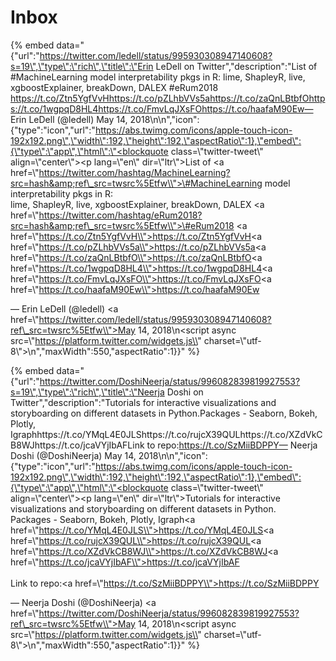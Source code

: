 # Inbox



{% embed data="{\"url\":\"https://twitter.com/ledell/status/995930308947140608?s=19\",\"type\":\"rich\",\"title\":\"Erin LeDell on Twitter\",\"description\":\"List of \#MachineLearning model interpretability pkgs in R: lime, ShapleyR, live, xgboostExplainer, breakDown, DALEX  \#eRum2018 https://t.co/Ztn5YgfVvHhttps://t.co/pZLhbVVs5ahttps://t.co/zaQnLBtbfOhttps://t.co/1wgpqD8HL4https://t.co/FmvLqJXsFOhttps://t.co/haafaM90Ew— Erin LeDell \(@ledell\) May 14, 2018\n\n\",\"icon\":{\"type\":\"icon\",\"url\":\"https://abs.twimg.com/icons/apple-touch-icon-192x192.png\",\"width\":192,\"height\":192,\"aspectRatio\":1},\"embed\":{\"type\":\"app\",\"html\":\"<blockquote class=\\"twitter-tweet\\" align=\\"center\\"><p lang=\\"en\\" dir=\\"ltr\\">List of <a href=\\"https://twitter.com/hashtag/MachineLearning?src=hash&amp;ref\_src=twsrc%5Etfw\\">\#MachineLearning</a> model interpretability pkgs in R: <br>lime, ShapleyR, live, xgboostExplainer, breakDown, DALEX  <a href=\\"https://twitter.com/hashtag/eRum2018?src=hash&amp;ref\_src=twsrc%5Etfw\\">\#eRum2018</a> <a href=\\"https://t.co/Ztn5YgfVvH\\">https://t.co/Ztn5YgfVvH</a><a href=\\"https://t.co/pZLhbVVs5a\\">https://t.co/pZLhbVVs5a</a><a href=\\"https://t.co/zaQnLBtbfO\\">https://t.co/zaQnLBtbfO</a><a href=\\"https://t.co/1wgpqD8HL4\\">https://t.co/1wgpqD8HL4</a><a href=\\"https://t.co/FmvLqJXsFO\\">https://t.co/FmvLqJXsFO</a><a href=\\"https://t.co/haafaM90Ew\\">https://t.co/haafaM90Ew</a></p>&mdash; Erin LeDell \(@ledell\) <a href=\\"https://twitter.com/ledell/status/995930308947140608?ref\_src=twsrc%5Etfw\\">May 14, 2018</a></blockquote>\n<script async src=\\"https://platform.twitter.com/widgets.js\\" charset=\\"utf-8\\"></script>\n\",\"maxWidth\":550,\"aspectRatio\":1}}" %}





{% embed data="{\"url\":\"https://twitter.com/DoshiNeerja/status/996082839819927553?s=19\",\"type\":\"rich\",\"title\":\"Neerja Doshi on Twitter\",\"description\":\"Tutorials for interactive visualizations and storyboarding on different datasets in Python.Packages - Seaborn, Bokeh, Plotly, Igraphhttps://t.co/YMqL4E0JLShttps://t.co/rujcX39QULhttps://t.co/XZdVkCB8WJhttps://t.co/jcaVYjIbAFLink to repo:https://t.co/SzMiiBDPPY— Neerja Doshi \(@DoshiNeerja\) May 14, 2018\n\n\",\"icon\":{\"type\":\"icon\",\"url\":\"https://abs.twimg.com/icons/apple-touch-icon-192x192.png\",\"width\":192,\"height\":192,\"aspectRatio\":1},\"embed\":{\"type\":\"app\",\"html\":\"<blockquote class=\\"twitter-tweet\\" align=\\"center\\"><p lang=\\"en\\" dir=\\"ltr\\">Tutorials for interactive visualizations and storyboarding on different datasets in Python.<br>Packages - Seaborn, Bokeh, Plotly, Igraph<a href=\\"https://t.co/YMqL4E0JLS\\">https://t.co/YMqL4E0JLS</a><a href=\\"https://t.co/rujcX39QUL\\">https://t.co/rujcX39QUL</a><a href=\\"https://t.co/XZdVkCB8WJ\\">https://t.co/XZdVkCB8WJ</a><a href=\\"https://t.co/jcaVYjIbAF\\">https://t.co/jcaVYjIbAF</a><br><br>Link to repo:<a href=\\"https://t.co/SzMiiBDPPY\\">https://t.co/SzMiiBDPPY</a></p>&mdash; Neerja Doshi \(@DoshiNeerja\) <a href=\\"https://twitter.com/DoshiNeerja/status/996082839819927553?ref\_src=twsrc%5Etfw\\">May 14, 2018</a></blockquote>\n<script async src=\\"https://platform.twitter.com/widgets.js\\" charset=\\"utf-8\\"></script>\n\",\"maxWidth\":550,\"aspectRatio\":1}}" %}





